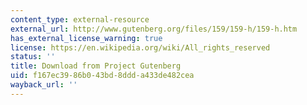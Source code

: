 ```yaml
---
content_type: external-resource
external_url: http://www.gutenberg.org/files/159/159-h/159-h.htm
has_external_license_warning: true
license: https://en.wikipedia.org/wiki/All_rights_reserved
status: ''
title: Download from Project Gutenberg
uid: f167ec39-86b0-43bd-8ddd-a433de482cea
wayback_url: ''
---
```

